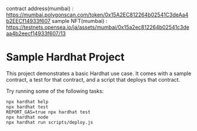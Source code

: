 contract address(mumbai) : https://mumbai.polygonscan.com/token/0x15A2EC812264b02541C3deAa4b2EECf14933f607
sample NFT(mumbai) : https://testnets.opensea.io/ja/assets/mumbai/0x15a2ec812264b02541c3deaa4b2eecf14933f607/13

# Sample Hardhat Project

This project demonstrates a basic Hardhat use case. It comes with a sample contract, a test for that contract, and a script that deploys that contract.

Try running some of the following tasks:

```shell
npx hardhat help
npx hardhat test
REPORT_GAS=true npx hardhat test
npx hardhat node
npx hardhat run scripts/deploy.js
```
